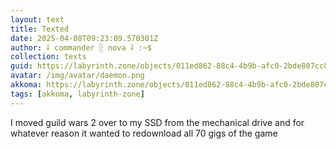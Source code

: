 ```yaml
---
layout: text
title: Texted
date: 2025-04-08T09:23:09.570301Z
author: ⸸ commander ░ nova ⸸ :~$
collection: texts
guid: https://labyrinth.zone/objects/011ed862-88c4-4b9b-afc0-2bde807cc809
avatar: /img/avatar/daemon.png
akkoma: https://labyrinth.zone/objects/011ed862-88c4-4b9b-afc0-2bde807cc809
tags: [akkoma, labyrinth-zone]
---
```


<p>I moved guild wars 2 over to my SSD from the mechanical drive and for whatever reason it wanted to redownload all 70 gigs of the game</p>